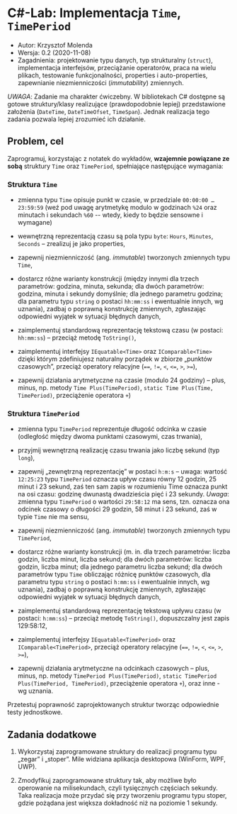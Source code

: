 # C#-Lab: Implementacja `Time`, `TimePeriod`

* Autor: Krzysztof Molenda
* Wersja: 0.2 (2020-11-08)
* Zagadnienia: projektowanie typu danych, typ strukturalny (`struct`), implementacja interfejsów, przeciążanie operatorów, praca na wielu plikach, testowanie funkcjonalności, properties i auto-properties, zapewnianie niezmienniczości (_immutability_) zmiennych.

_UWAGA_: Zadanie ma charakter ćwiczebny. W bibliotekach C# dostępne są gotowe struktury/klasy realizujące (prawdopodobnie lepiej) przedstawione założenia (`DateTime`, `DateTimeOfset`, `TimeSpan`). Jednak realizacja tego zadania pozwala lepiej zrozumieć ich działanie.

## Problem, cel

Zaprogramuj, korzystając z notatek do wykładów, **wzajemnie powiązane ze sobą** struktury `Time` oraz `TimePeriod`, spełniające następujące wymagania:

### Struktura `Time`

* zmienna typu `Time` opisuje punkt w czasie, w przedziale `00:00:00 … 23:59:59` (weź pod uwagę arytmetykę modulo w godzinach `%24` oraz minutach i sekundach `%60` -- wtedy, kiedy to będzie sensowne i wymagane)

* wewnętrzną reprezentacją czasu są pola typu `byte`: `Hours`, `Minutes`, `Seconds` – zrealizuj je jako properties,

* zapewnij niezmienniczość (ang. _immutable_) tworzonych zmiennych typu `Time`,
  
* dostarcz różne warianty konstrukcji (między innymi dla trzech parametrów: godzina, minuta, sekunda; dla dwóch parametrów: godzina, minuta i sekundy domyślnie; dla jednego parametru godzina; dla parametru typu `string` o postaci `hh:mm:ss` i ewentualnie innych, wg uznania), zadbaj o poprawną konstrukcję zmiennych, zgłaszając odpowiedni wyjątek w sytuacji błędnych danych,
  
* zaimplementuj standardową reprezentację tekstową czasu (w postaci: `hh:mm:ss`) – przeciąż metodę `ToString()`,
  
* zaimplementuj interfejsy `IEquatable<Time>` oraz `IComparable<Time>` dzięki którym zdefiniujesz naturalny porządek w zbiorze „punktów czasowych”, przeciąż operatory relacyjne (`==`, `!=`, `<`, `<=`, `>`, `>=`),
  
* zapewnij działania arytmetyczne na czasie (modulo 24 godziny) – plus, minus, np. metody `Time Plus(TimePeriod)`, `static Time Plus(Time, TimePeriod)`, przeciążenie operatora `+`)

### Struktura `TimePeriod`

* zmienna typu `TimePeriod` reprezentuje długość odcinka w czasie (odległość między dwoma punktami czasowymi, czas trwania),
  
* przyjmij wewnętrzną realizację czasu trwania jako liczbę sekund (typ `long`),

* zapewnij „zewnętrzną reprezentację” w postaci `h:m:s` – uwaga: wartość `12:25:23` typu `TimePeriod` oznacza upływ czasu równy 12 godzin, 25 minut i 23 sekund, zaś ten sam zapis w rozumieniu Time oznacza punkt na osi czasu: godzinę dwunastą dwadzieścia pięć i 23 sekundy. _Uwaga_: zmienna typu `TimePeriod` o wartości `29:58:12` ma sens, tzn. oznacza ona odcinek czasowy o długości 29 godzin, 58 minut i 23 sekund, zaś w typie `Time` nie ma sensu,

* zapewnij niezmienniczość (ang. _immutable_) tworzonych zmiennych typu `TimePeriod`,

* dostarcz różne warianty konstrukcji (m. in. dla trzech parametrów: liczba godzin, liczba minut, liczba sekund; dla dwóch parametrów: liczba godzin, liczba minut; dla jednego parametru liczba sekund; dla dwóch parametrów typu `Time` obliczając różnicę punktów czasowych, dla parametru typu `string` o postaci `h:mm:ss` i ewentualnie innych, wg uznania), zadbaj o poprawną konstrukcję zmiennych, zgłaszając odpowiedni wyjątek w sytuacji błędnych danych,

* zaimplementuj standardową reprezentację tekstową upływu czasu (w postaci: `h:mm:ss`) – przeciąż metodę `ToString()`, dopuszczalny jest zapis 129:58:12,

* zaimplementuj interfejsy `IEquatable<TimePeriod>` oraz `IComparable<TimePeriod>`, przeciąż operatory relacyjne (`==`, `!=`, `<`, `<=`, `>`, `>=`),
  
* zapewnij działania arytmetyczne na odcinkach czasowych  – plus, minus, np. metody `TimePeriod Plus(TimePeriod)`, `static TimePeriod Plus(TimePeriod, TimePeriod)`, przeciążenie operatora `+`), oraz inne - wg uznania.

Przetestuj poprawność zaprojektowanych struktur tworząc odpowiednie testy jednostkowe.

## Zadania dodatkowe

1. Wykorzystaj zaprogramowane struktury do realizacji programu typu „zegar” i „stoper”. Mile widziana aplikacja desktopowa (WinForm, WPF, UWP).

2. Zmodyfikuj zaprogramowane struktury tak, aby możliwe było operowanie na milisekundach, czyli tysięcznych częściach sekundy. Taka realizacja może przydać się przy tworzeniu programu typu stoper, gdzie pożądana jest większa dokładność niż na poziomie 1 sekundy.
